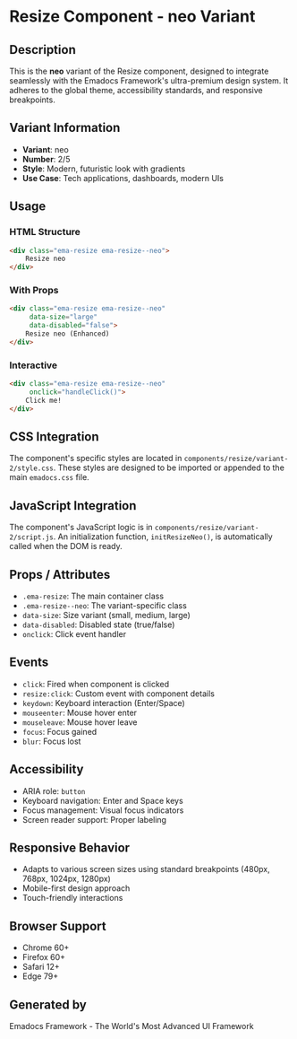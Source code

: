 # Resize Component - neo Variant

## Description
This is the **neo** variant of the Resize component, designed to integrate seamlessly with the Emadocs Framework's ultra-premium design system. It adheres to the global theme, accessibility standards, and responsive breakpoints.

## Variant Information
- **Variant**: neo
- **Number**: 2/5
- **Style**: Modern, futuristic look with gradients
- **Use Case**: Tech applications, dashboards, modern UIs

## Usage

### HTML Structure
```html
<div class="ema-resize ema-resize--neo">
    Resize neo
</div>
```

### With Props
```html
<div class="ema-resize ema-resize--neo" 
     data-size="large" 
     data-disabled="false">
    Resize neo (Enhanced)
</div>
```

### Interactive
```html
<div class="ema-resize ema-resize--neo" 
     onclick="handleClick()">
    Click me!
</div>
```

## CSS Integration
The component's specific styles are located in `components/resize/variant-2/style.css`. These styles are designed to be imported or appended to the main `emadocs.css` file.

## JavaScript Integration
The component's JavaScript logic is in `components/resize/variant-2/script.js`. An initialization function, `initResizeNeo()`, is automatically called when the DOM is ready.

## Props / Attributes
- `.ema-resize`: The main container class
- `.ema-resize--neo`: The variant-specific class
- `data-size`: Size variant (small, medium, large)
- `data-disabled`: Disabled state (true/false)
- `onclick`: Click event handler

## Events
- `click`: Fired when component is clicked
- `resize:click`: Custom event with component details
- `keydown`: Keyboard interaction (Enter/Space)
- `mouseenter`: Mouse hover enter
- `mouseleave`: Mouse hover leave
- `focus`: Focus gained
- `blur`: Focus lost

## Accessibility
- ARIA role: `button`
- Keyboard navigation: Enter and Space keys
- Focus management: Visual focus indicators
- Screen reader support: Proper labeling

## Responsive Behavior
- Adapts to various screen sizes using standard breakpoints (480px, 768px, 1024px, 1280px)
- Mobile-first design approach
- Touch-friendly interactions

## Browser Support
- Chrome 60+
- Firefox 60+
- Safari 12+
- Edge 79+

## Generated by
Emadocs Framework - The World's Most Advanced UI Framework
